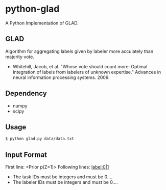 # python-glad #
A Python Implementation of GLAD.

## GLAD ##
Algorithm for aggregating labels given by labeler more acculately than majority vote.

* Whitehill, Jacob, et al. "Whose vote should count more: Optimal integration of labels from labelers of unknown expertise." Advances in neural information processing systems. 2009.

## Dependency ##
* numpy
* scipy

## Usage ##
```bash
$ python glad.py data/data.txt
```

## Input Format ##

  First line:
    <numGivenLabels> <numLabelers> <numTasks> <Prior p(Z=1)>
  Following <numGivenLabels> lines:
    <taskId> <labelerId> <label:0|1>

* The task IDs must be integers and must be 0...<numImages-1>.
* The labeler IDs must be integers and must be 0...<numLabelers-1>.
